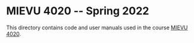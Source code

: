 # MIEVU 4020 -- Spring 2022

This directory contains code and user manuals used in the course [MIEVU 4020](https://www.uio.no/studier/emner/matnat/math/MIEVU4020/v22/index.html).

